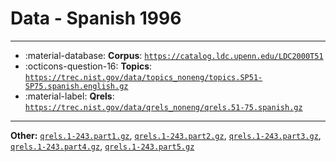 # Data - Spanish 1996 



---

- :material-database: **Corpus**: [`https://catalog.ldc.upenn.edu/LDC2000T51`](https://catalog.ldc.upenn.edu/LDC2000T51)
- :octicons-question-16: **Topics**: [`https://trec.nist.gov/data/topics_noneng/topics.SP51-SP75.spanish.english.gz`](https://trec.nist.gov/data/topics_noneng/topics.SP51-SP75.spanish.english.gz)
- :material-label: **Qrels**: [`https://trec.nist.gov/data/qrels_noneng/qrels.51-75.spanish.gz`](https://trec.nist.gov/data/qrels_noneng/qrels.51-75.spanish.gz)


---

**Other:** [`qrels.1-243.part1.gz`](https://trec.nist.gov/data/qrels_eng/qrels.1-243.part1.gz), [`qrels.1-243.part2.gz`](https://trec.nist.gov/data/qrels_eng/qrels.1-243.part2.gz), [`qrels.1-243.part3.gz`](https://trec.nist.gov/data/qrels_eng/qrels.1-243.part3.gz), [`qrels.1-243.part4.gz`](https://trec.nist.gov/data/qrels_eng/qrels.1-243.part4.gz), [`qrels.1-243.part5.gz`](https://trec.nist.gov/data/qrels_eng/qrels.1-243.part5.gz)
